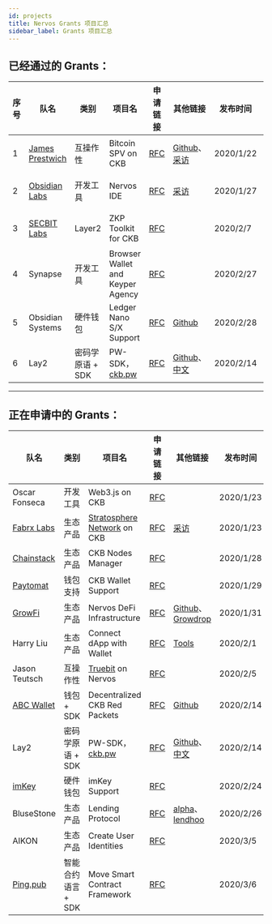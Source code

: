 ```yaml
---
id: projects
title: Nervos Grants 项目汇总
sidebar_label: Grants 项目汇总
---
```


## 已经通过的 Grants：

|序号|队名|类别|项目名|申请链接|其他链接|发布时间|Grants|当前状态|
|---|---|---|---|---|---|---|---|---|
|1|[James Prestwich](https://summa.one/)|互操作性|Bitcoin SPV on CKB| [RFC](https://talk.nervos.org/t/grant-rfc-bitcoin-spv-utils/4162) |[Github](https://github.com/summa-tx/bitcoin-spv)、[采访](https://mp.weixin.qq.com/s/1hivIoTp7sLcmBIkLad30w)|2020/1/22|7.5 w|阶段1|
|2|[Obsidian Labs](https://www.obsidianlabs.io/)|开发工具|Nervos IDE| [RFC](https://talk.nervos.org/t/grant-rfc-nervos-ide/4188) |[采访](https://mp.weixin.qq.com/s/u4Qie1_pQddqSpcqti0ZTg)|2020/1/27|18 w|阶段1|
|3|[SECBIT Labs](https://github.com/sec-bit/)|Layer2|ZKP Toolkit for CKB| [RFC](https://talk.nervos.org/t/rfc-zkp-toolkit-ckb-a-zero-knowledge-proof-toolkit-for-ckb/4254) ||2020/2/7|未知|阶段1|
|4|Synapse|开发工具|Browser Wallet and Keyper Agency| [RFC](https://talk.nervos.org/t/synapse-browser-wallet-and-keyper-agency/4339) ||2020/2/27|未知|阶段1|
|5|Obsidian Systems|硬件钱包|Ledger Nano S/X Support| [RFC](https://talk.nervos.org/t/grant-rfc-ledger-nano-s-x-application-for-nervos/4349) |[Github](https://github.com/obsidiansystems)|2020/2/28|未知|阶段1|
|6|Lay2|密码学原语 + SDK|PW-SDK，[ckb.pw](https://ckb.pw)| [RFC](https://talk.nervos.org/t/grant-rfc-pw-sdk-build-dapps-on-ckb-and-run-them-everywhere/4289/) |[Github](https://github.com/lay2dev/ckb.pw)、[中文](https://talk.nervos.org/t/grant-rfc-pw-sdk-ckb-dapps/4290/)|2020/2/14|未知|阶段1|

---

## 正在申请中的 Grants：

|   队名  | 类别 | 项目名  | 申请链接 |其他链接 |发布时间 | 当前状态 |
|---------|-------|---------|---------|---------|---------|---------|
|Oscar Fonseca|开发工具|Web3.js on CKB| [RFC](https://talk.nervos.org/t/rfc-web3-js-port/4171) ||2020/1/23|Step2|
|[Fabrx Labs](https://www.fabrx.io/)|生态产品|[Stratosphere Network](https://www.stratosphere.network/) on CKB| [RFC](https://talk.nervos.org/t/rfc-nervos-interoperability-bridge-with-the-decentralized-cloud-stratosphere/4174) |[采访](https://mp.weixin.qq.com/s/KgEYtwui5jpTcfwa1NKpDg)|2020/1/23|Step2|
|[Chainstack](https://chainstack.com/)|生态产品|CKB Nodes Manager| [RFC](https://talk.nervos.org/t/managed-nervos-nodes-instant-access-to-the-nervos-network/4198) ||2020/1/28|Step2|
|[Paytomat](https://paytomat.com/)|钱包支持|CKB Wallet Support| [RFC](https://talk.nervos.org/t/rfc-nervos-support-in-paytomat-wallet/4203) ||2020/1/29|Step2|
|[GrowFi](https://medium.com/growfi)|生态产品|Nervos DeFi Infrastructure| [RFC](https://talk.nervos.org/t/grant-rfc-nervos-defi-infrastructure/4215) |[Github](https://github.com/bannplayer/Growdrop/tree/master)、[Growdrop](http://dev.growdrop.io/)|2020/1/31|Step2|
|Harry Liu|生态产品|Connect dApp with Wallet|[RFC](https://talk.nervos.org/t/rfc-oneconnect-connect-ckb-dapp-with-any-wallet/4219) |[Tools](https://tools.rebase.network/ckb)|2020/2/1|Step2|
|Jason Teutsch|互操作性|[Truebit](https://truebit.io/) on Nervos| [RFC](https://talk.nervos.org/t/truebit-on-nervos/4237) ||2020/2/5|Step2|
|[ABC Wallet](http://www.abcwallet.com/)|钱包 + SDK|Decentralized CKB Red Packets| [RFC](https://talk.nervos.org/t/grant-rfc-abc-wallet-decentralized-ckb-red-packets-on-sns/4285) |[Github](https://github.com/BlockABC/one_chain_ckb)|2020/2/14|Step2|
|Lay2|密码学原语 + SDK|PW-SDK，[ckb.pw](https://ckb.pw)| [RFC](https://talk.nervos.org/t/grant-rfc-pw-sdk-build-dapps-on-ckb-and-run-them-everywhere/4289/) |[Github](https://github.com/lay2dev/ckb.pw)、[中文](https://talk.nervos.org/t/grant-rfc-pw-sdk-ckb-dapps/4290/)|2020/2/14|Step2|
|[imKey](https://imkey.im/)|硬件钱包|imKey Support|[RFC](https://talk.nervos.org/t/imkey-hardware-digital-wallet-grant-proposal/4327)||2020/2/24|Step1|
|BluseStone|生态产品|Lending Protocol| [RFC](https://talk.nervos.org/t/grant-proposal-lending-protocol-on-nervos/4336) |[alpha](https://alpha.bluestone.live/)、[lendhoo](https://www.lendhoo.com/)|2020/2/26|Step1|
|AIKON|生态产品|Create User Identities| [RFC](https://talk.nervos.org/t/aikon-creating-identities-on-nervos/4384) ||2020/3/5|Closed|
|[Ping.pub](https://ping.pub/)|智能合约语言 + SDK|Move Smart Contract Framework|[RFC](https://talk.nervos.org/t/move-smart-contract-framework-proposal/4395) ||2020/3/6|Step1|